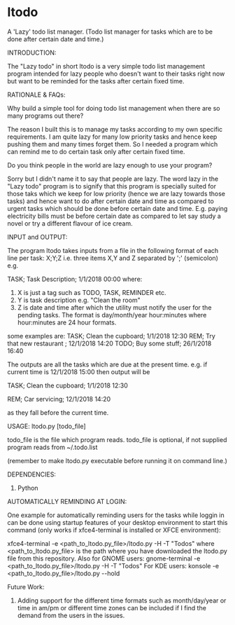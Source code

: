 # ltodo
A 'Lazy' todo list manager. (Todo list manager for tasks which are to be done after certain date and time.)

INTRODUCTION:

The "Lazy todo" in short ltodo is a very simple todo list management program intended for lazy people who doesn't want to their tasks right now but want to be reminded for the tasks after certain fixed time.

RATIONALE & FAQs:

Why build a simple tool for doing todo list management when there are so many programs out there?

The reason I built this is to manage my tasks according to my own specific requirements. I am quite lazy for many low priority tasks and hence keep pushing them and many times forget them. So I needed a program which can remind me to do certain task only after certain fixed time.

Do you think people in the world are lazy enough to use your program?

Sorry but I didn't name it to say that people are lazy. The word lazy in the "Lazy todo" program is to signify that this program is specially suited for those taks which we keep for low priority (hence we are lazy towards those tasks) and hence want to do after certain date and time as compared to urgent tasks which should be done before certain date and time. E.g. paying electricity bills must be before certain date as compared to let say study a novel or try a different flavour of ice cream.

INPUT and OUTPUT:

The program ltodo takes inputs from a file in the following format of each line per task:
X;Y;Z
i.e. three items X,Y and Z separated by ';' (semicolon)
e.g.

TASK; Task Description; 1/1/2018 00:00
where:
1. X is just a tag such as TODO, TASK, REMINDER etc.
2. Y is task description e.g. "Clean the room"
3. Z is date and time after which the utility must notify the user for the pending tasks. The format is day/month/year hour:minutes
where hour:minutes are 24 hour formats.

some examples are:
TASK; Clean the cupboard; 1/1/2018 12:30
REM; Try that new restaurant ; 12/1/2018 14:20
TODO; Buy some stuff; 26/1/2018 16:40

The outputs are all the tasks which are due at the present time.
e.g. if current time is 12/1/2018 15:00
then output will be 

TASK; Clean the cupboard; 1/1/2018 12:30

REM; Car servicing; 12/1/2018 14:20

as they fall before the current time.

USAGE: ltodo.py [todo_file]

todo_file is the file which program reads.
todo_file is optional, if not supplied program reads from ~/.todo.list

(remember to make ltodo.py executable before running it on command line.)

DEPENDENCIES:
1. Python

AUTOMATICALLY REMINDING AT LOGIN:

One example for automatically reminding users for the tasks while loggin in can be done using startup features of your desktop environment to start this command (only works if xfce4-terminal is installed or XFCE environment):

xfce4-terminal -e <path_to_ltodo.py_file>/ltodo.py  -H -T "Todos"
where <path_to_ltodo.py_file> is the path where you have downloaded the ltodo.py file from this repository.
Also for GNOME users:
gnome-terminal -e <path_to_ltodo.py_file>/ltodo.py  -H -T "Todos" 
For KDE users:
konsole -e <path_to_ltodo.py_file>/ltodo.py --hold 

Future Work:

1. Adding support for the different time formats such as month/day/year or time in am/pm or different time zones can be included if I find the demand from the users in the issues.
